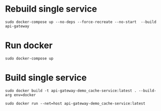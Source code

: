 # Rebuild single service

    sudo docker-compose up --no-deps --force-recreate --no-start  --build api-gateway

# Run docker 

    sudo docker-compose up
    
# Build single service

    sudo docker build -t api-gateway-demo_cache-service:latest . --build-arg env=docker
    
    sudo docker run --net=host api-gateway-demo_cache-service:latest
